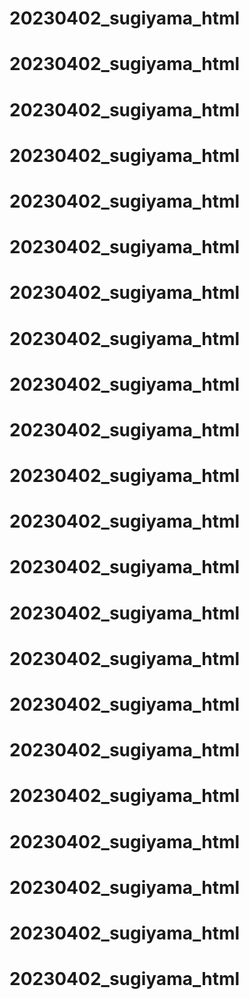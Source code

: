 # 20230402_sugiyama_html
# 20230402_sugiyama_html
# 20230402_sugiyama_html
# 20230402_sugiyama_html
# 20230402_sugiyama_html
# 20230402_sugiyama_html
# 20230402_sugiyama_html
# 20230402_sugiyama_html
# 20230402_sugiyama_html
# 20230402_sugiyama_html
# 20230402_sugiyama_html
# 20230402_sugiyama_html
# 20230402_sugiyama_html
# 20230402_sugiyama_html
# 20230402_sugiyama_html
# 20230402_sugiyama_html
# 20230402_sugiyama_html
# 20230402_sugiyama_html
# 20230402_sugiyama_html
# 20230402_sugiyama_html
# 20230402_sugiyama_html
# 20230402_sugiyama_html
